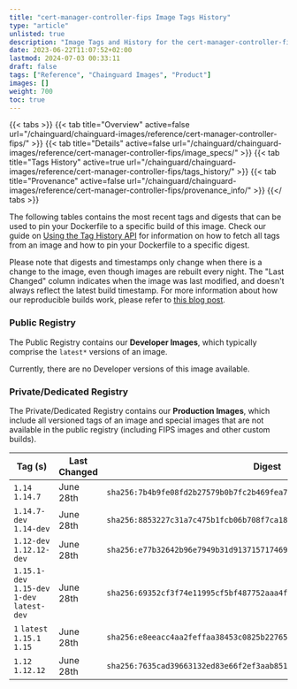 ```yaml
---
title: "cert-manager-controller-fips Image Tags History"
type: "article"
unlisted: true
description: "Image Tags and History for the cert-manager-controller-fips Chainguard Image"
date: 2023-06-22T11:07:52+02:00
lastmod: 2024-07-03 00:33:11
draft: false
tags: ["Reference", "Chainguard Images", "Product"]
images: []
weight: 700
toc: true
---
```


{{< tabs >}}
{{< tab title="Overview" active=false url="/chainguard/chainguard-images/reference/cert-manager-controller-fips/" >}}
{{< tab title="Details" active=false url="/chainguard/chainguard-images/reference/cert-manager-controller-fips/image_specs/" >}}
{{< tab title="Tags History" active=true url="/chainguard/chainguard-images/reference/cert-manager-controller-fips/tags_history/" >}}
{{< tab title="Provenance" active=false url="/chainguard/chainguard-images/reference/cert-manager-controller-fips/provenance_info/" >}}
{{</ tabs >}}

The following tables contains the most recent tags and digests that can be used to pin your Dockerfile to a specific build of this image. Check our guide on [Using the Tag History API](/chainguard/chainguard-images/using-the-tag-history-api/) for information on how to fetch all tags from an image and how to pin your Dockerfile to a specific digest.

Please note that digests and timestamps only change when there is a change to the image, even though images are rebuilt every night. The "Last Changed" column indicates when the image was last modified, and doesn't always reflect the latest build timestamp. For more information about how our reproducible builds work, please refer to [this blog post](https://www.chainguard.dev/unchained/reproducing-chainguards-reproducible-image-builds).

### Public Registry
The Public Registry contains our **Developer Images**, which typically comprise the `latest*` versions of an image.

Currently, there are no Developer versions of this image available.

### Private/Dedicated Registry
The Private/Dedicated Registry contains our **Production Images**, which include all versioned tags of an image and special images that are not available in the public registry (including FIPS images and other custom builds).

| Tag (s)                                       | Last Changed | Digest                                                                    |
|-----------------------------------------------|--------------|---------------------------------------------------------------------------|
|  `1.14` `1.14.7`                              | June 28th    | `sha256:7b4b9fe08fd2b27579b0b7fc2b469fea73ab123898954990dc2456d7311f8aa2` |
|  `1.14.7-dev` `1.14-dev`                      | June 28th    | `sha256:8853227c31a7c475b1fcb06b708f7ca18c582f94ccf5b5f103fee9b8c930b6a0` |
|  `1.12-dev` `1.12.12-dev`                     | June 28th    | `sha256:e77b32642b96e7949b31d9137157174694860555bc00018ad4643351efddd6a1` |
|  `1.15.1-dev` `1.15-dev` `1-dev` `latest-dev` | June 28th    | `sha256:69352cf3f74e11995cf5bf487752aaa4fb8675b11d4964d4fb8fe2021e99518f` |
|  `1` `latest` `1.15.1` `1.15`                 | June 28th    | `sha256:e8eeacc4aa2feffaa38453c0825b22765a5b2d4e7bef42c399a409ce7fb538c7` |
|  `1.12` `1.12.12`                             | June 28th    | `sha256:7635cad39663132ed83e66f2ef3aab85112afc864ec83b887278a1606044d978` |

